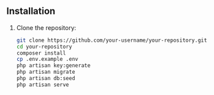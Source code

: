 ## Installation

1. Clone the repository:
   ```bash
   git clone https://github.com/your-username/your-repository.git
   cd your-repository
   composer install
   cp .env.example .env
   php artisan key:generate
   php artisan migrate
   php artisan db:seed
   php artisan serve

